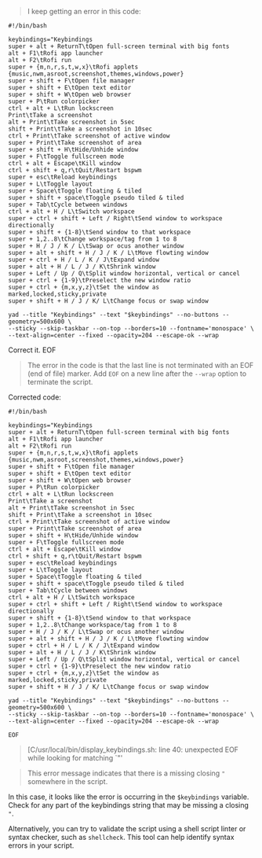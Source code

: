 > I keep getting an error in this code:
```
#!/bin/bash

keybindings="Keybindings
super + alt + ReturnT\tOpen full-screen terminal with big fonts
alt + F1\tRofi app launcher
alt + F2\tRofi run
super + {m,n,r,s,t,w,x}\tRofi applets {music,nwm,asroot,screenshot,themes,windows,power}
super + shift + F\tOpen file manager
super + shift + E\tOpen text editor
super + shift + W\tOpen web browser
super + P\tRun colorpicker
ctrl + alt + L\tRun lockscreen
Print\tTake a screenshot
alt + Print\tTake screenshot in 5sec
shift + Print\tTake a screenshot in 10sec
ctrl + Print\tTake screenshot of active window
super + Print\tTake screenshot of area
super + shift + H\tHide/Unhide window
super + F\tToggle fullscreen mode
ctrl + alt + Escape\tKill window
ctrl + shift + q,r\tQuit/Restart bspwm
super + esc\tReload keybindings
super + L\tToggle layout
super + Space\tToggle floating & tiled
super + shift + space\tToggle pseudo tiled & tiled
super + Tab\tCycle between windows
ctrl + alt + H / L\tSwitch workspace
super + ctrl + shift + Left / Right\tSend window to workspace directionally
super + shift + {1-8}\tSend window to that workspace
super + 1,2..8\tChange workspace/tag from 1 to 8
super + H / J / K / L\tSwap or ocus another window
super + alt + shift + H / J / K / L\tMove flowting window
super + ctrl + H / L / K / J\tExpand window
super + alt + H / L / J / K\tShrink window
super + Left / Up / Q\tSplit window horizontal, vertical or cancel
super + ctrl + {1-9}\tPreselect the new window ratio
super + ctrl + {m,x,y,z}\tSet the window as marked,locked,sticky,private
super + shift + H / J / K/ L\tChange focus or swap window

yad --title "Keybindings" --text "$keybindings" --no-buttons --geometry=500x600 \
--sticky --skip-taskbar --on-top --borders=10 --fontname='monospace' \
--text-align=center --fixed --opacity=204 --escape-ok --wrap

```
Correct it. EOF


> The error in the code is that the last line is not terminated with an EOF (end of file) marker. Add `EOF` on a new line after the `--wrap` option to terminate the script.

Corrected code:

```
#!/bin/bash

keybindings="Keybindings
super + alt + ReturnT\tOpen full-screen terminal with big fonts
alt + F1\tRofi app launcher
alt + F2\tRofi run
super + {m,n,r,s,t,w,x}\tRofi applets {music,nwm,asroot,screenshot,themes,windows,power}
super + shift + F\tOpen file manager
super + shift + E\tOpen text editor
super + shift + W\tOpen web browser
super + P\tRun colorpicker
ctrl + alt + L\tRun lockscreen
Print\tTake a screenshot
alt + Print\tTake screenshot in 5sec
shift + Print\tTake a screenshot in 10sec
ctrl + Print\tTake screenshot of active window
super + Print\tTake screenshot of area
super + shift + H\tHide/Unhide window
super + F\tToggle fullscreen mode
ctrl + alt + Escape\tKill window
ctrl + shift + q,r\tQuit/Restart bspwm
super + esc\tReload keybindings
super + L\tToggle layout
super + Space\tToggle floating & tiled
super + shift + space\tToggle pseudo tiled & tiled
super + Tab\tCycle between windows
ctrl + alt + H / L\tSwitch workspace
super + ctrl + shift + Left / Right\tSend window to workspace directionally
super + shift + {1-8}\tSend window to that workspace
super + 1,2..8\tChange workspace/tag from 1 to 8
super + H / J / K / L\tSwap or ocus another window
super + alt + shift + H / J / K / L\tMove flowting window
super + ctrl + H / L / K / J\tExpand window
super + alt + H / L / J / K\tShrink window
super + Left / Up / Q\tSplit window horizontal, vertical or cancel
super + ctrl + {1-9}\tPreselect the new window ratio
super + ctrl + {m,x,y,z}\tSet the window as marked,locked,sticky,private
super + shift + H / J / K/ L\tChange focus or swap window

yad --title "Keybindings" --text "$keybindings" --no-buttons --geometry=500x600 \
--sticky --skip-taskbar --on-top --borders=10 --fontname='monospace' \
--text-align=center --fixed --opacity=204 --escape-ok --wrap

EOF
```

> [C/usr/local/bin/display_keybindings.sh: line 40: unexpected EOF while looking for matching `"'


> This error message indicates that there is a missing closing `"` somewhere in the script. 

In this case, it looks like the error is occurring in the `$keybindings` variable. Check for any part of the keybindings string that may be missing a closing `"`. 

Alternatively, you can try to validate the script using a shell script linter or syntax checker, such as `shellcheck`. This tool can help identify syntax errors in your script.